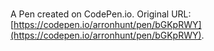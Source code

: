 # 

A Pen created on CodePen.io. Original URL: [https://codepen.io/arronhunt/pen/bGKpRWY](https://codepen.io/arronhunt/pen/bGKpRWY).

